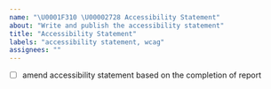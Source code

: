```yaml
---
name: "\U0001F310 \U00002728 Accessibility Statement"
about: "Write and publish the accessibility statement"
title: "Accessibility Statement"
labels: "accessibility statement, wcag"
assignees: ""
---
```


- [ ] amend accessibility statement based on the completion of report
